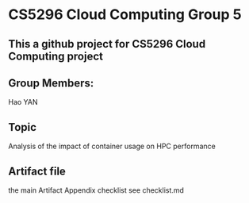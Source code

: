 # CS5296 Cloud Computing Group 5

## This a github project for CS5296 Cloud Computing project


## Group Members:
Hao YAN




## Topic
Analysis of the impact of container usage on HPC performance

## Artifact file

the main Artifact Appendix checklist see checklist.md

